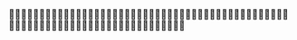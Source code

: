 ### :ocean::ocean::ocean::ocean::ocean::ocean::ocean::ocean::ocean::ocean::ocean::ocean::ocean::ocean::ocean::ocean::ocean::ocean::ocean::ocean::ocean::ocean::ocean::ocean::ocean::ocean::ocean::ocean::ocean::ocean::ocean::ocean::ocean::ocean::ocean::ocean::ocean::ocean::ocean::ocean::ocean::ocean::ocean::ocean::ocean::ocean::ocean::ocean::ocean::ocean::ocean::ocean::ocean::ocean::ocean::ocean::ocean::ocean::ocean::ocean::ocean::ocean::ocean::ocean::ocean::ocean::ocean::ocean::ocean::ocean::ocean::ocean::ocean::ocean::ocean:
<!--
**sebastian-ch/sebastian-ch** is a ✨ _special_ ✨ repository because its `README.md` (this file) appears on your GitHub profile.

Here are some ideas to get you started:

- 🔭 I’m currently working on ...
- 🌱 I’m currently learning ...
- 👯 I’m looking to collaborate on ...
- 🤔 I’m looking for help with ...
- 💬 Ask me about ...
- 📫 How to reach me: ...
- 😄 Pronouns: ...
- ⚡ Fun fact: ...
-->
